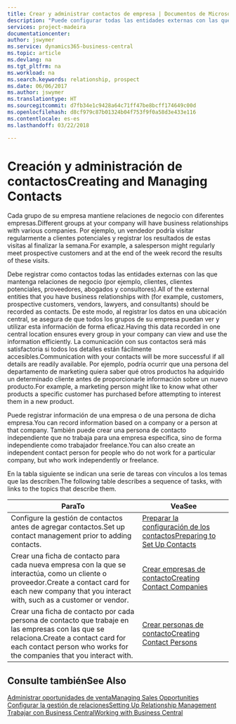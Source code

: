```yaml
---
title: Crear y administrar contactos de empresa | Documentos de Microsoft
description: "Puede configurar todas las entidades externas con las que mantenga una relación de negocio (por ejemplo clientes potenciales, clientes, proveedores y consultores) como contactos."
services: project-madeira
documentationcenter: 
author: jswymer
ms.service: dynamics365-business-central
ms.topic: article
ms.devlang: na
ms.tgt_pltfrm: na
ms.workload: na
ms.search.keywords: relationship, prospect
ms.date: 06/06/2017
ms.author: jswymer
ms.translationtype: HT
ms.sourcegitcommit: d7fb34e1c9428a64c71ff47be8bcff174649c00d
ms.openlocfilehash: d8cf979c87b01324b04f753f9f0a58d3e433e116
ms.contentlocale: es-es
ms.lasthandoff: 03/22/2018

---
```

# <a name="creating-and-managing-contacts"></a><span data-ttu-id="98957-103">Creación y administración de contactos</span><span class="sxs-lookup"><span data-stu-id="98957-103">Creating and Managing Contacts</span></span>
<span data-ttu-id="98957-104">Cada grupo de su empresa mantiene relaciones de negocio con diferentes empresas.</span><span class="sxs-lookup"><span data-stu-id="98957-104">Different groups at your company will have business relationships with various companies.</span></span> <span data-ttu-id="98957-105">Por ejemplo, un vendedor podría visitar regularmente a clientes potenciales y registrar los resultados de estas visitas al finalizar la semana.</span><span class="sxs-lookup"><span data-stu-id="98957-105">For example, a salesperson might regularly meet prospective customers and at the end of the week record the results of these visits.</span></span>

<span data-ttu-id="98957-106">Debe registrar como contactos todas las entidades externas con las que mantenga relaciones de negocio (por ejemplo, clientes, clientes potenciales, proveedores, abogados y consultores).</span><span class="sxs-lookup"><span data-stu-id="98957-106">All of the external entities that you have business relationships with (for example, customers, prospective customers, vendors, lawyers, and consultants) should be recorded as contacts.</span></span> <span data-ttu-id="98957-107">De este modo, al registrar los datos en una ubicación central, se asegura de que todos los grupos de su empresa puedan ver y utilizar esta información de forma eficaz.</span><span class="sxs-lookup"><span data-stu-id="98957-107">Having this data recorded in one central location ensures every group in your company can view and use the information efficiently.</span></span> <span data-ttu-id="98957-108">La comunicación con sus contactos será más satisfactoria si todos los detalles están fácilmente accesibles.</span><span class="sxs-lookup"><span data-stu-id="98957-108">Communication with your contacts will be more successful if all details are readily available.</span></span> <span data-ttu-id="98957-109">Por ejemplo, podría ocurrir que una persona del departamento de marketing quiera saber qué otros productos ha adquirido un determinado cliente antes de proporcionarle información sobre un nuevo producto.</span><span class="sxs-lookup"><span data-stu-id="98957-109">For example, a marketing person might like to know what other products a specific customer has purchased before attempting to interest them in a new product.</span></span>

<span data-ttu-id="98957-110">Puede registrar información de una empresa o de una persona de dicha empresa.</span><span class="sxs-lookup"><span data-stu-id="98957-110">You can record information based on a company or a person at that company.</span></span> <span data-ttu-id="98957-111">También puede crear una persona de contacto independiente que no trabaja para una empresa específica, sino de forma independiente como trabajador freelance.</span><span class="sxs-lookup"><span data-stu-id="98957-111">You can also create an independent contact person for people who do not work for a particular company, but who work independently or freelance.</span></span>

<span data-ttu-id="98957-112">En la tabla siguiente se indican una serie de tareas con vínculos a los temas que las describen.</span><span class="sxs-lookup"><span data-stu-id="98957-112">The following table describes a sequence of tasks, with links to the topics that describe them.</span></span>

| <span data-ttu-id="98957-113">Para</span><span class="sxs-lookup"><span data-stu-id="98957-113">To</span></span> | <span data-ttu-id="98957-114">Vea</span><span class="sxs-lookup"><span data-stu-id="98957-114">See</span></span> |
| --- | --- |
| <span data-ttu-id="98957-115">Configure la gestión de contactos antes de agregar contactos.</span><span class="sxs-lookup"><span data-stu-id="98957-115">Set up contact management prior to adding contacts.</span></span> |[<span data-ttu-id="98957-116">Preparar la configuración de los contactos</span><span class="sxs-lookup"><span data-stu-id="98957-116">Preparing to Set Up Contacts</span></span>](marketing-setup-contacts.md) |
| <span data-ttu-id="98957-117">Crear una ficha de contacto para cada nueva empresa con la que se interactúa, como un cliente o proveedor.</span><span class="sxs-lookup"><span data-stu-id="98957-117">Create a contact card for each new company that you interact with, such as a customer or vendor.</span></span> |[<span data-ttu-id="98957-118">Crear empresas de contacto</span><span class="sxs-lookup"><span data-stu-id="98957-118">Creating Contact Companies</span></span>](marketing-create-contact-companies.md) |
| <span data-ttu-id="98957-119">Crear una ficha de contacto por cada persona de contacto que trabaje en las empresas con las que se relaciona.</span><span class="sxs-lookup"><span data-stu-id="98957-119">Create a contact card for each contact person who works for the companies that you interact with.</span></span> |[<span data-ttu-id="98957-120">Crear personas de contacto</span><span class="sxs-lookup"><span data-stu-id="98957-120">Creating Contact Persons</span></span>](marketing-create-contact-persons.md) |

## <a name="see-also"></a><span data-ttu-id="98957-121">Consulte también</span><span class="sxs-lookup"><span data-stu-id="98957-121">See Also</span></span>
[<span data-ttu-id="98957-122">Administrar oportunidades de venta</span><span class="sxs-lookup"><span data-stu-id="98957-122">Managing Sales Opportunities</span></span>](marketing-manage-sales-opportunities.md)  
[<span data-ttu-id="98957-123">Configurar la gestión de relaciones</span><span class="sxs-lookup"><span data-stu-id="98957-123">Setting Up Relationship Management</span></span>](marketing-setup-marketing.md)  
[<span data-ttu-id="98957-124">Trabajar con Business Central</span><span class="sxs-lookup"><span data-stu-id="98957-124">Working with Business Central</span></span>](ui-work-product.md)  

